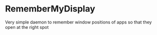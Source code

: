 # RememberMyDisplay
Very simple daemon to remember window positions of apps so that they open at the right spot
